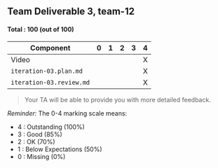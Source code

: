 ## Team Deliverable 3, team-12

#### Total : 100 (out of 100)

| Component   | 0    |  1   |  2   |  3   |  4   |
| ----------- | ---- | ---- | ---- | ---- | ---- |
| Video             |   |   |   |   | X |
| `iteration-03.plan.md`   |   |   |   |   | X |
| `iteration-03.review.md` |   |   |   |   | X |


 > Your TA will be able to provide you with more detailed feedback.

_Reminder:_ The 0-4 marking scale means:

 * 4 : Outstanding (100%)
 * 3 : Good (85%)
 * 2 : OK (70%)
 * 1 : Below Expectations (50%)
 * 0 : Missing (0%)

